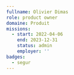 ```yaml
---
fullname: Olivier Dimas
role: product owner
domaine: Produit
missions:
  - start: 2022-04-06
    end: 2023-12-31
    status: admin
    employer: ''
badges:
  - segur
---
```

